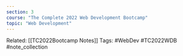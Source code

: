 ```yaml
---
section: 3
course: "The Complete 2022 Web Development Bootcamp"
topic: "Web Development"
---
```



Related: [[TC2022Bootcamp Notes]]
Tags: #WebDev #TC2022WDB #note_collection
